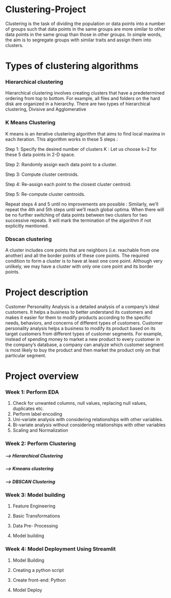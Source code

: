# Clustering-Project

Clustering is the task of dividing the population or data points into a number of groups such that data points in the same groups are more similar to other data points in the same group than those in other groups. In simple words, the aim is to segregate groups with similar traits and assign them into clusters.

# Types of clustering algorithms

### Hierarchical clustering
Hierarchical clustering involves creating clusters that have a predetermined ordering from top to bottom. For example, all files and folders on the hard disk are organized in a hierarchy. There are two types of hierarchical clustering, Divisive and Agglomerative

### K Means Clustering
K means is an iterative clustering algorithm that aims to find local maxima in each iteration. This algorithm works in these 5 steps :

Step 1: Specify the desired number of clusters K : Let us choose k=2 for these 5 data points in 2-D space.

Step 2: Randomly assign each data point to a cluster.

Step 3: Compute cluster centroids.

Step 4: Re-assign each point to the closest cluster centroid.

Step 5: Re-compute cluster centroids.

Repeat steps 4 and 5 until no improvements are possible : Similarly, we’ll repeat the 4th and 5th steps until we’ll reach global optima. When there will be no further switching of data points between two clusters for two successive repeats. It will mark the termination of the algorithm if not explicitly mentioned.

### Dbscan clustering
A cluster includes core points that are neighbors (i.e. reachable from one another) and all the border points of these core points. The required condition to form a cluster is to have at least one core point. Although very unlikely, we may have a cluster with only one core point and its border points.


# Project description
Customer Personality Analysis is a detailed analysis of a company’s ideal customers. It helps a business to better understand its customers and makes it easier for them to modify products according to the specific needs, behaviors, and concerns of different types of customers. Customer personality analysis helps a business to modify its product based on its target customers from different types of customer segments. For example, instead of spending money to market a new product to every customer in the company’s database, a company can analyze which customer segment is most likely to buy the product and then market the product only on that particular segment.


# Project overview

### Week 1: Perform EDA
1. Check for unwanted columns, null values, replacing null values, duplicates etc.
2. Perform label encoding 
3. Uni-variate analysis with considering relationships with other variables.
4. Bi-variate analysis without considering relationships with other variables
5. Scaling and Normalization


### Week 2: Perform Clustering

##### --> Hierarchical Clustering

##### --> Kmeans clustering

##### --> DBSCAN Clustering


### Week 3: Model building

1. Feature Engineering

2. Basic Transformations

3. Data Pre- Processing

4. Model building 


### Week 4: Model Deployment Using Streamlit

1. Model Building

2. Creating a python script

3. Create front-end: Python

4. Model Deploy

